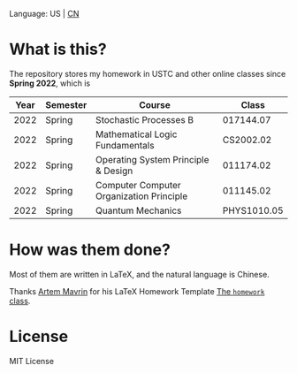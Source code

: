 <!--
 Copyright (c) 2022 Fr4nk1in-USTC
 
 This software is released under the MIT License.
 https://opensource.org/licenses/MIT
-->
Language: US | [CN](./README_zh-CN.md)

# What is this?

The repository stores my homework in USTC and other online classes since **Spring 2022**, which is

| Year | Semester | Course                                   | Class       |
| ---- | -------- | ---------------------------------------- | ----------- |
| 2022 | Spring   | Stochastic Processes B                   | 017144.07   |
| 2022 | Spring   | Mathematical Logic Fundamentals          | CS2002.02   |
| 2022 | Spring   | Operating System Principle & Design      | 011174.02   |
| 2022 | Spring   | Computer Computer Organization Principle | 011145.02   |
| 2022 | Spring   | Quantum Mechanics                        | PHYS1010.05 |

# How was them done?

Most of them are written in LaTeX, and the natural language is Chinese.

Thanks [Artem Mavrin](https://github.com/artemmavrin) for his LaTeX Homework Template [The `homework` class](https://github.com/artemmavrin/latex-homework).

# License
MIT License